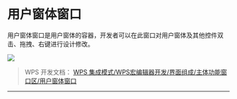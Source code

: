 # 用户窗体窗口

用户窗体窗口是用户窗体的容器，开发者可以在此窗口对用户窗体及其他控件双击、拖拽、右键进行设计修改。

![](Base64图像/Base64图像34来自_WPS%20集成模式_WPS宏编辑器开发_界面组成_主体功能窗口区_用户窗体窗口.png)

> WPS 开发文档： [WPS 集成模式/WPS宏编辑器开发/界面组成/主体功能窗口区/用户窗体窗口](https://qn.cache.wpscdn.cn/encs/doc/office_v19/topics/WPS%20%E9%9B%86%E6%88%90%E6%A8%A1%E5%BC%8F/WPS%E5%AE%8F%E7%BC%96%E8%BE%91%E5%99%A8%E5%BC%80%E5%8F%91/%E7%95%8C%E9%9D%A2%E7%BB%84%E6%88%90/%E4%B8%BB%E4%BD%93%E5%8A%9F%E8%83%BD%E7%AA%97%E5%8F%A3%E5%8C%BA/%E7%94%A8%E6%88%B7%E7%AA%97%E4%BD%93%E7%AA%97%E5%8F%A3.html)

------------------------------------------------------------------------

